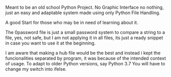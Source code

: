 Meant to be an old school Python Project.
No Graphic Interface no nothing, just an easy and adaptable system made using only Python File Handling.

A good Start for those who may be in need of learning about it.

The 0password file is just a small password system to compare a string to a file, yes, not safe, but I am not applying it in all files, its just a ready snippet in case you want to use it at the beginning.

I am aware that making a hub file would be the best and instead i kept the funcionalities separated by program, it was because of the intended context of usage.
To adapt to older Python versions, say Python 3.7
You will have to change my switch into ifelse.
